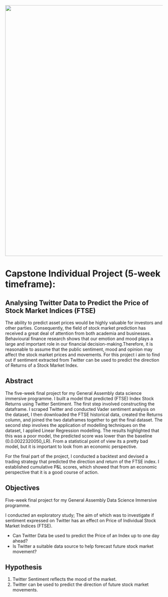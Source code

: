 <img src="Screenshot 2020-09-17 at 08.35.43.png" style="width: 800px;">

# Capstone Individual Project (5-week timeframe):

## Analysing Twitter Data to Predict the Price of Stock Market Indices (FTSE)

The ability to predict asset prices would be highly valuable for investors and other parties. Consequently, the field of stock market prediction has received a great deal of attention from both academia and businesses. Behavioural finance research shows that our emotion and mood plays a large and important role in our financial decision-making.Therefore, it is reasonable to assume that the public sentiment, mood and opinion may affect the stock market prices and movements. For this project i aim to find out if sentiment extracted from Twitter can be used to predict the direction of Returns of a Stock Market Index.

## Abstract
The five-week final project for my General Assembly data science immersive programme. I built a model that predicted (FTSE) Index Stock Returns using Twitter Sentiment. The first step involved constructing the dataframe. I scraped Twitter and conducted Vader sentiment analysis on the dataset, I then downloaded the FTSE historical data, created the Returns column, and joined the two dataframes together to get the final dataset. 
The second step involves the application of modelling techniques on the dataset, I applied Linear Regression modelling. The results highlighted that this was a poor model, the predicted score was lower than the baseline (0.0.0022320050_LR). From a statistical point of view its a pretty bad model, but it is important to look from an economic perspective. 

For the final part of the project, I conducted a backtest and devised a trading strategy that predicted the direction and return of the FTSE index. I established cumulative P&L scores, which showed that from an economic perspective that it is a good course of action.

## Objectives
Five-week final project for my General Assembly Data Science Immersive programme. 

I conducted an exploratory study; The aim of which was to investigate if sentiment expressed on Twitter has an effect on Price of Individual Stock Market Indices (FTSE).
- Can Twitter Data be used to predict the Price of an Index up to one day ahead?
- Is Twitter a suitable data source to help forecast future stock market movement?
## Hypothesis
1. Twitter Sentiment reflects the mood of the market.
2. Twitter can be used to predict the direction of future stock market movements.
